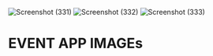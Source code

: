 ![Screenshot (331)](https://user-images.githubusercontent.com/97339978/148656631-06b9baa5-9dfd-4fd6-b868-98a53c58c091.png)
![Screenshot (332)](https://user-images.githubusercontent.com/97339978/148656643-3f2e3823-871e-4a6b-9915-cb99a6016699.png)
![Screenshot (333)](https://user-images.githubusercontent.com/97339978/148656648-978c54e8-f68f-42f9-a59b-a509d74b89b6.png)
# EVENT APP IMAGEs 

